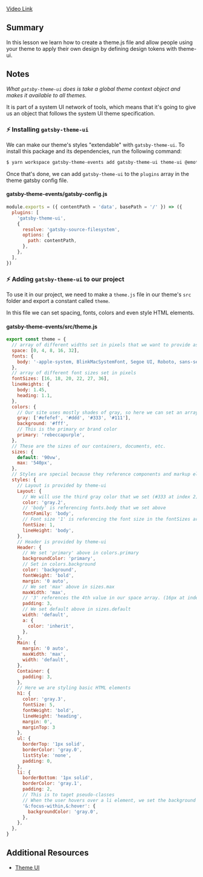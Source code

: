 [Video Link](https://egghead.io/lessons/gatsby-make-gatsby-themes-extendable-with-gatsby-theme-ui)

## Summary

In this lesson we learn how to create a theme.js file and allow people using your theme to apply their own design by defining design tokens with theme-ui.

## Notes

_What `gatsby-theme-ui` does is take a global theme context object and makes it available to all themes._

It is part of a system UI network of tools, which means that it's going to give us an object that follows the system UI theme specification.

### ⚡ Installing `gatsby-theme-ui`

We can make our theme's styles "extendable" with `gatsby-theme-ui`. To install this package and its dependencies, run the following command:

```bash
$ yarn workspace gatsby-theme-events add gatsby-theme-ui theme-ui @emotion/core @emotion/styled @mdx-js/react
```

Once that's done, we can add `gatsby-theme-ui` to the `plugins` array in the theme gatsby config file.

#### gatsby-theme-events/gatsby-config.js

```js
module.exports = ({ contentPath = 'data', basePath = '/' }) => ({
  plugins: [
    'gatsby-theme-ui',
    {
      resolve: 'gatsby-source-filesystem',
      options: {
        path: contentPath,
      },
    },
  ],
})
```

### ⚡ Adding `gatsby-theme-ui` to our project

To use it in our project, we need to make a `theme.js` file in our theme's `src` folder and export a constant called `theme`.

In this file we can set spacing, fonts, colors and even style HTML elements.

#### gatsby-theme-events/src/theme.js

```js
export const theme = {
  // array of different widths set in pixels that we want to provide as padding and margin
  space: [0, 4, 8, 16, 32],
  fonts: {
    body: '-apple-system, BlinkMacSystemFont, Segoe UI, Roboto, sans-serif',
  },
  // array of different font sizes set in pixels
  fontSizes: [16, 18, 20, 22, 27, 36],
  lineHeights: {
    body: 1.45,
    heading: 1.1,
  },
  colors: {
    // Our site uses mostly shades of gray, so here we can set an array of gray colors
    gray: ['#efefef', '#ddd', '#333', '#111'],
    background: '#fff',
    // This is the primary or brand color
    primary: 'rebeccapurple',
  },
  // These are the sizes of our containers, documents, etc.
  sizes: {
    default: '90vw',
    max: '540px',
  },
  // Styles are special because they reference components and markup elements
  styles: {
    // Layout is provided by theme-ui
    Layout: {
      // We will use the third gray color that we set (#333 at index 2) for the layout color
      color: 'gray.2',
      // 'body' is referencing fonts.body that we set above
      fontFamily: 'body',
      // Font size '1' is referencing the font size in the fontSizes array at the first index (18px)
      fontSize: 1,
      lineHeight: 'body',
    },
    // Header is provided by theme-ui
    Header: {
      // We set 'primary' above in colors.primary
      backgroundColor: 'primary',
      // Set in colors.background
      color: 'background',
      fontWeight: 'bold',
      margin: '0 auto',
      // We set 'max' above in sizes.max
      maxWidth: 'max',
      // '3' references the 4th value in our space array. (16px at index 3)
      padding: 3,
      // We set default above in sizes.default
      width: 'default',
      a: {
        color: 'inherit',
      },
    },
    Main: {
      margin: '0 auto',
      maxWidth: 'max',
      width: 'default',
    },
    Container: {
      padding: 3,
    },
    // Here we are styling basic HTML elements
    h1: {
      color: 'gray.3',
      fontSize: 5,
      fontWeight: 'bold',
      lineHeight: 'heading',
      margin: 0',
      marginTop: 3
    },
    ul: {
      borderTop: '1px solid',
      borderColor: 'gray.0',
      listStyle: 'none',
      padding: 0,
    },
    li: {
      borderBottom: '1px solid',
      borderColor: 'gray.1',
      padding: 2,
      // This is to taget pseudo-classes
      // When the user hovers over a li element, we set the background color to the first gray in the colors.gray array
      '&:focus-within,&:hover': {
        backgroundColor: 'gray.0',
      },
    },
  },
}
```

## Additional Resources

- [Theme UI](https://www.gatsbyjs.org/docs/theme-ui/)

